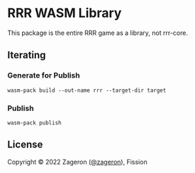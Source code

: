 # RRR WASM Library

This package is the entire RRR game as a library, not rrr-core.

## Iterating

### Generate for Publish

`wasm-pack build --out-name rrr --target-dir target`

### Publish

`wasm-pack publish`

## License

Copyright © 2022 Zageron ([@zageron](https://twitter.com/zageron)), Fission
